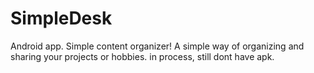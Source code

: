 SimpleDesk
==========

Android app. Simple content organizer! A simple way of organizing and sharing your projects or hobbies.
in process, still dont have apk.
